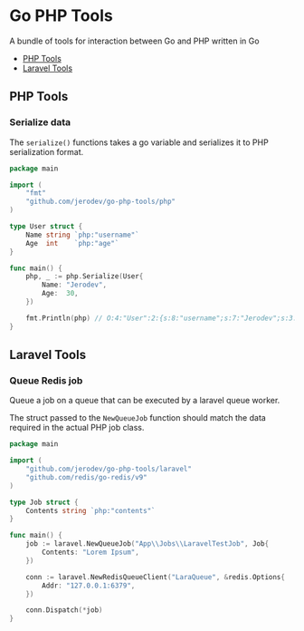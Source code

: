 # Go PHP Tools
A bundle of tools for interaction between Go and PHP written in Go

- [PHP Tools](#php-tools)
- [Laravel Tools](#laravel-tools)

## PHP Tools
### Serialize data
The `serialize()` functions takes a go variable and serializes it to PHP serialization format.

```go
package main

import (
	"fmt"
	"github.com/jerodev/go-php-tools/php"
)

type User struct {
	Name string `php:"username"`
	Age  int    `php:"age"`
}

func main() {
	php, _ := php.Serialize(User{
		Name: "Jerodev",
		Age:  30,
	})

	fmt.Println(php) // O:4:"User":2:{s:8:"username";s:7:"Jerodev";s:3:"age";i:30;}
}
```

## Laravel Tools
### Queue Redis job
Queue a job on a queue that can be executed by a laravel queue worker.

The struct passed to the `NewQueueJob` function should match the data required in the actual PHP job class.

```go
package main

import (
	"github.com/jerodev/go-php-tools/laravel"
	"github.com/redis/go-redis/v9"
)

type Job struct {
	Contents string `php:"contents"`
}

func main() {
	job := laravel.NewQueueJob("App\\Jobs\\LaravelTestJob", Job{
		Contents: "Lorem Ipsum",
	})

	conn := laravel.NewRedisQueueClient("LaraQueue", &redis.Options{
		Addr: "127.0.0.1:6379",
	})

	conn.Dispatch(*job)
}

```
